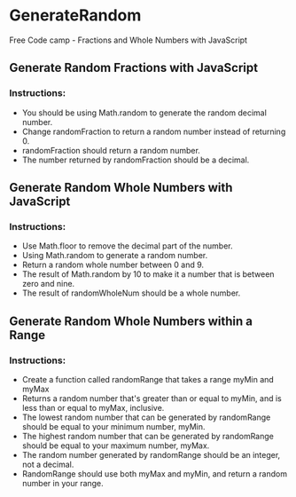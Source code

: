 # GenerateRandom
Free Code camp - Fractions and Whole Numbers with JavaScript

## Generate Random Fractions with JavaScript
### Instructions:
- You should be using Math.random to generate the random decimal number.
- Change randomFraction to return a random number instead of returning 0.
- randomFraction should return a random number.
- The number returned by randomFraction should be a decimal.


## Generate Random Whole Numbers with JavaScript 
### Instructions:
- Use Math.floor to remove the decimal part of the number.
- Using Math.random to generate a random number.
- Return a random whole number between 0 and 9.
- The result of Math.random by 10 to make it a number that is between zero and nine.
- The result of randomWholeNum should be a whole number.


## Generate Random Whole Numbers within a Range
### Instructions:
- Create a function called randomRange that takes a range myMin and myMax
- Returns a random number that's greater than or equal to myMin, and is less than or equal to myMax, inclusive.
- The lowest random number that can be generated by randomRange should be equal to your minimum number, myMin.
- The highest random number that can be generated by randomRange should be equal to your maximum number, myMax.
- The random number generated by randomRange should be an integer, not a decimal.
- RandomRange should use both myMax and myMin, and return a random number in your range.


